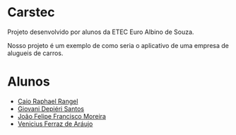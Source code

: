 # Carstec
Projeto desenvolvido por alunos da ETEC Euro Albino de Souza.

Nosso projeto é um exemplo de como seria o aplicativo de uma empresa de alugueis de carros.

# Alunos

- [Caio Raphael Rangel](https://github.com/caiopa3)
- [Giovani Depiéri Santos](https://github.com/Maracaruja)
- [João Felipe Francisco Moreira](https://github.com/joaofelipe80)
- [Venicius Ferraz de Aráujo](https://github.com/venicius-braco)
